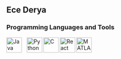 ## Ece Derya

### Programming Languages and Tools
<img align="left" alt="Java" width="40px" style="padding-right: 10px;" src="https://cdn.jsdelivr.net/gh/devicons/devicon@latest/icons/java/java-original-wordmark.svg" />
<img align="left" alt="Python" width="40px" style="padding-right-10px" img src="https://cdn.jsdelivr.net/gh/devicons/devicon@latest/icons/python/python-original-wordmark.svg" />
<img align="left" alt="C" width="40px" style="padding-right-10px" img src="https://cdn.jsdelivr.net/gh/devicons/devicon@latest/icons/c/c-original.svg" />
<img align="left" alt="React" width="40px" style="padding-right-10px" img src="https://cdn.jsdelivr.net/gh/devicons/devicon@latest/icons/react/react-original-wordmark.svg" />
<img align="left" alt="MATLAB" width="40px" style="padding-right-10px" img src="https://cdn.jsdelivr.net/gh/devicons/devicon@latest/icons/matlab/matlab-original.svg" />


<!--
**ecdry/ecdry** is a ✨ _special_ ✨ repository because its `README.md` (this file) appears on your GitHub profile.

Here are some ideas to get you started:

- 🔭 I’m currently working on ...
- 🌱 I’m currently learning ...
- 👯 I’m looking to collaborate on ...
- 🤔 I’m looking for help with ...
- 💬 Ask me about ...
- 📫 How to reach me: ...
- 😄 Pronouns: ...
- ⚡ Fun fact: ...
-->
